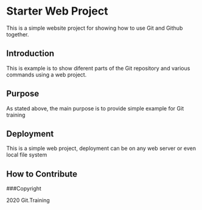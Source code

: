 # Starter Web Project

This is a simple website project for showing how to use Git and Github together.

##  Introduction

This is example is to show diferent parts of the Git repository and various commands using a  web project.


## Purpose

As stated above, the main purpose is to provide simple example for Git training

## Deployment

This is a simple web project, deployment can be on any web server or even local file system


## How to Contribute

###Copyright

2020 Git.Training

